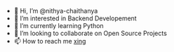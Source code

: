 - 👋 Hi, I’m @nithya-chaithanya
- 👀 I’m interested in Backend Developement
- 🌱 I’m currently learning Python 
- 💞️ I’m looking to collaborate on Open Source Projects
- 📫 How to reach me [xing](https://www.xing.com/profile/NithyaChaithanya_Elayanair/)
<!---
nithya-chaithanya/nithya-chaithanya is a ✨ special ✨ repository because its `README.md` (this file) appears on your GitHub profile.
You can click the Preview link to take a look at your changes.
--->
